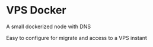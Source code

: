 # VPS Docker
A small dockerized node with DNS

Easy to configure for migrate and access to a VPS instant

